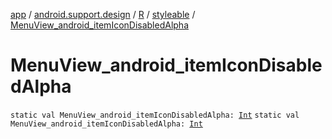 [app](../../../index.md) / [android.support.design](../../index.md) / [R](../index.md) / [styleable](index.md) / [MenuView_android_itemIconDisabledAlpha](.)

# MenuView_android_itemIconDisabledAlpha

`static val MenuView_android_itemIconDisabledAlpha: `[`Int`](https://kotlinlang.org/api/latest/jvm/stdlib/kotlin/-int/index.html)
`static val MenuView_android_itemIconDisabledAlpha: `[`Int`](https://kotlinlang.org/api/latest/jvm/stdlib/kotlin/-int/index.html)